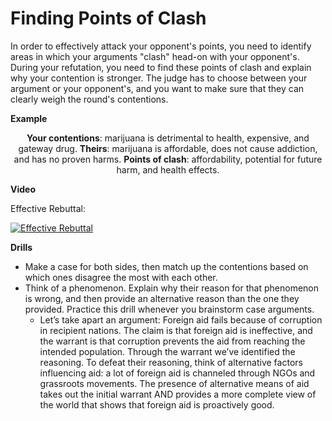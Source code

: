 # Finding Points of Clash

In order to effectively attack your opponent's points, you need to identify areas in which your arguments "clash" head-on with your opponent's. During your refutation, you need to find these points of clash and explain why your contention is stronger. The judge has to choose between your argument or your opponent's, and you want to make sure that they can clearly weigh the round's contentions.

**Example**

<center><b>Your contentions</b>: marijuana is detrimental to health, expensive, and gateway drug.
<b>Theirs</b>: marijuana is affordable, does not cause addiction, and has no proven harms.
<b>Points of clash</b>: affordability, potential for future harm, and health effects.</center>

**Video**

Effective Rebuttal:

[![Effective Rebuttal](https://img.youtube.com/vi/axyjQcq-IYk/0.jpg)](https://www.youtube.com/watch?v=axyjQcq-IYk "Effective Rebuttal")

**Drills**

* Make a case for both sides, then match up the contentions based on which ones disagree the most with each other.
* Think of a phenomenon. Explain why their reason for that phenomenon is wrong, and then provide an alternative reason than the one they provided. Practice this drill whenever you brainstorm case arguments.
  * Let’s take apart an argument: Foreign aid fails because of corruption in recipient nations. The claim is that foreign aid is ineffective, and the warrant is that corruption prevents the aid from reaching the intended population. Through the warrant we’ve identified the reasoning. To defeat their reasoning, think of alternative factors influencing aid: a lot of foreign aid is channeled through NGOs and grassroots movements. The presence of alternative means of aid takes out the initial warrant AND  provides a more complete view of the world that shows that foreign aid is proactively good.
